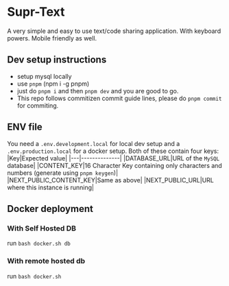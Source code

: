 # Supr-Text

A very simple and easy to use text/code sharing application. With keyboard powers. Mobile friendly as well.

## Dev setup instructions

-   setup mysql locally
-   use `pnpm` (npm i -g pnpm)
-   just do `pnpm i` and then `pnpm dev` and you are good to go.
-   This repo follows commitizen commit guide lines, please do `pnpm commit` for commiting.

## ENV file

You need a `.env.development.local` for local dev setup and a `.env.production.local` for a docker setup. Both of these contain four keys:
|Key|Expected value|
|---|--------------|
|DATABASE_URL|URL of the `MySQL` database|
|CONTENT_KEY|16 Character Key containing only characters and numbers (generate using `pnpm keygen`)|
|NEXT_PUBLIC_CONTENT_KEY|Same as above|
|NEXT_PUBLIC_URL|URL where this instance is running|

## Docker deployment

### With Self Hosted DB

run `bash docker.sh db`

### With remote hosted db

run `bash docker.sh`
